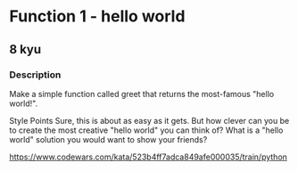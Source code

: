 # Function 1 - hello world
## 8 kyu
### Description
Make a simple function called greet that returns the most-famous "hello world!".

Style Points
Sure, this is about as easy as it gets. But how clever can you be to create the most creative "hello world" you can think of? What is a "hello world" solution you would want to show your friends?

https://www.codewars.com/kata/523b4ff7adca849afe000035/train/python